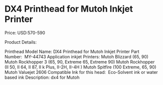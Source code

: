 # DX4 Printhead for Mutoh Inkjet Printer

Price: USD:570-590

Product Details:

Printhead Model Name: DX4 Printhead for Mutoh Inkjet Printer
Part Number:  MY-44743
Application inkjet Printers:
Mutoh Blizzard (65, 90)
Mutoh Rockhopper 3 (65, 90, Extreme 65, Extreme 90)
Mutoh Rockhopper (II 50, II 64, II 87, II k Plus, II-2H, II-4H )
Mutoh Spitfire (100 Extreme, 65, 90)
Mutoh Valuejet 2606
Compatible Ink for this head:  Eco-Solvent ink or water based ink
Description:
dx4 for Mutoh

